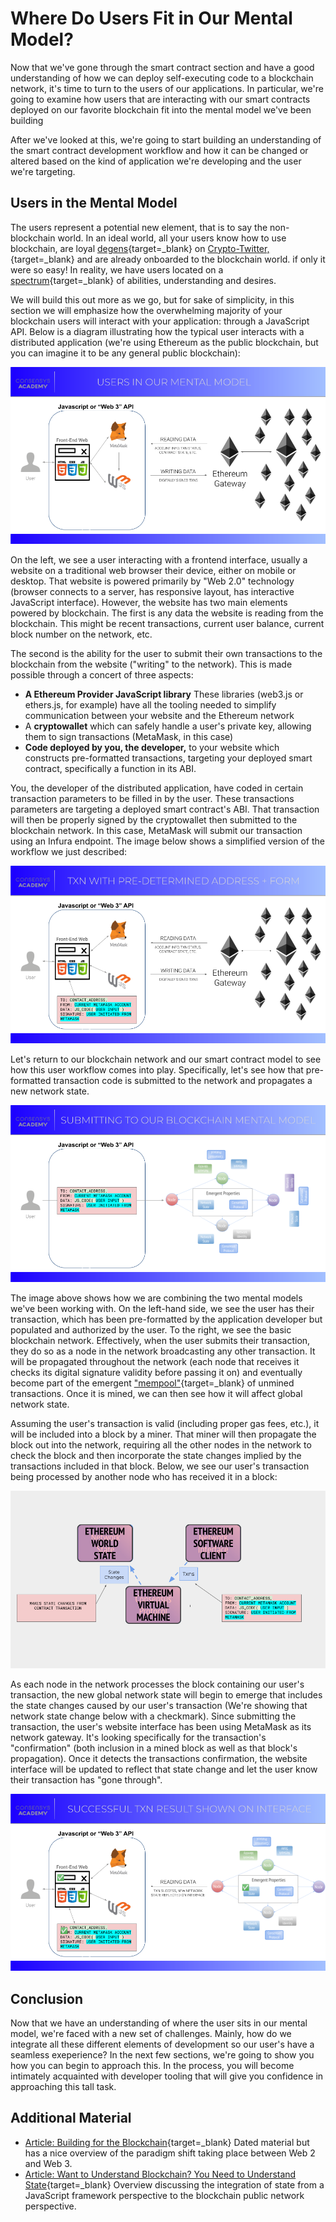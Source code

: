 # Where Do Users Fit in Our Mental Model?

Now that we've gone through the smart contract section and have a good understanding of how we can deploy self-executing code to a blockchain network, it's time to turn to the users of our applications. In particular, we're going to examine how users that are interacting with our smart contracts deployed on our favorite blockchain fit into the mental model we've been building

After we've looked at this, we're going to start building an understanding of the smart contract development workflow and how it can be changed or altered based on the kind of application we're developing and the user we're targeting.

## Users in the Mental Model

The users represent a potential new element, that is to say the non-blockchain world. In an ideal world, all your users know how to use blockchain, are loyal [degens](https://www.coingecko.com/en/glossary/degen){target=\_blank} on [Crypto-Twitter,](https://www.forbes.com/sites/haileylennon/2021/03/16/are-cryptocurrency-and-twitter-mutually-exclusive/?sh=7a340478614b){target=\_blank} and are already onboarded to the blockchain world. if only it were so easy! In reality, we have users located on a [spectrum](https://twitter.com/CupOJoseph/status/1413334858143834114){target=\_blank} of abilities, understanding and desires.

We will build this out more as we go, but for sake of simplicity, in this section we will emphasize how the overwhelming majority of your blockchain users will interact with your application: through a JavaScript API. Below is a diagram illustrating how the typical user interacts with a distributed application (we're using Ethereum as the public blockchain, but you can imagine it to be any general public blockchain):

![diagram illustrating how the typical user interacts with a distributed application](../../../img/S04/users-in-mm-1.png)

On the left, we see a user interacting with a frontend interface, usually a website on a traditional web browser their device, either on mobile or desktop. That website is powered primarily by "Web 2.0" technology (browser connects to a server, has responsive layout, has interactive JavaScript interface). However, the website has two main elements powered by blockchain. The first is any data the website is reading from the blockchain. This might be recent transactions, current user balance, current block number on the network, etc.

The second is the ability for the user to submit their own transactions to the blockchain from the website ("writing" to the network). This is made possible through a concert of three aspects:

- **A Ethereum Provider JavaScript library** These libraries (web3.js or ethers.js, for example) have all the tooling needed to simplify communication between your website and the Ethereum network
- A **cryptowallet** which can safely handle a user's private key, allowing them to sign transactions (MetaMask, in this case)
- **Code deployed by you, the developer,** to your website which constructs pre-formatted transactions, targeting your deployed smart contract, specifically a function in its ABI.

You, the developer of the distributed application, have coded in certain transaction parameters to be filled in by the user. These transactions parameters are targeting a deployed smart contract's ABI. That transaction will then be properly signed by the cryptowallet then submitted to the blockchain network. In this case, MetaMask will submit our transaction using an Infura endpoint. The image below shows a simplified version of the workflow we just described:

![diagram showing pre-formatted smart contract code](../../../img/S04/users-in-mm-2.png)

Let's return to our blockchain network and our smart contract model to see how this user workflow comes into play. Specifically, let's see how that pre-formatted transaction code is submitted to the network and propagates a new network state.

![diagram blending the two mental models](../../../img/S04/users-in-mm-3.png)

The image above shows how we are combining the two mental models we've been working with. On the left-hand side, we see the user has their transaction, which has been pre-formatted by the application developer but populated and authorized by the user. To the right, we see the basic blockchain network. Effectively, when the user submits their transaction, they do so as a node in the network broadcasting any other transaction. It will be propagated throughout the network (each node that receives it checks its digital signature validity before passing it on) and eventually become part of the emergent ["mempool"](https://academy.binance.com/en/glossary/mempool){target=\_blank} of unmined transactions. Once it is mined, we can then see how it will affect global network state.

Assuming the user's transaction is valid (including proper gas fees, etc.), it will be included into a block by a miner. That miner will then propagate the block out into the network, requiring all the other nodes in the network to check the block and then incorporate the state changes implied by the transactions included in that block. Below, we see our user's transaction being processed by another node who has received it in a block:

![user transaction being incorporated into the network state](../../../img/S04/users-in-mm-4.png)

As each node in the network processes the block containing our user's transaction, the new global network state will begin to emerge that includes the state changes caused by our user's transaction (We're showing that network state change below with a checkmark). Since submitting the transaction, the user's website interface has been using MetaMask as its network gateway. It's looking specifically for the transaction's "confirmation" (both inclusion in a mined block as well as that block's propagation). Once it detects the transactions confirmation, the website interface will be updated to reflect that state change and let the user know their transaction has "gone through".

![image showing network confirming the transaction and user interface reflecting that state](../../../img/S04/users-in-mm-5.png)

## Conclusion

Now that we have an understanding of where the user sits in our mental model, we're faced with a new set of challenges. Mainly, how do we integrate all these different elements of development so our user's have a seamless exeperience? In the next few sections, we're going to show you how you can begin to approach this. In the process, you will become intimately acquainted with developer tooling that will give you confidence in approaching this tall task.

## Additional Material

- [Article: Building for the Blockchain](https://blog.ycombinator.com/building-for-the-blockchain/){target=\_blank} Dated material but has a nice overview of the paradigm shift taking place between Web 2 and Web 3.
- [Article: Want to Understand Blockchain? You Need to Understand State](https://consensys.net/blog/blockchain-explained/want-to-really-understand-blockchain-you-need-to-understand-state/){target=\_blank} Overview discussing the integration of state from a JavaScript framework perspective to the blockchain public network perspective.
